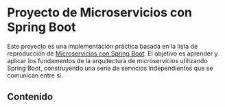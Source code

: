 # Proyecto de Microservicios con Spring Boot

Este proyecto es una implementación práctica basada en la lista de reproducción de [Microservicios con Spring Boot](https://www.youtube.com/playlist?list=PL4bT56Uw3S4yTSw5Cg1-mhgoS85fVeFkT). El objetivo es aprender y aplicar los fundamentos de la arquitectura de microservicios utilizando Spring Boot, construyendo una serie de servicios independientes que se comunican entre sí.

## Contenido
